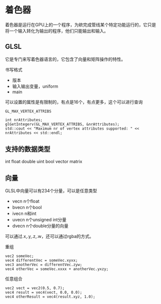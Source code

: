 # 着色器

着色器是运行在GPU上的一个程序，为欸完成管线某个特定功能运行的，它只是将一个输入转化为输出的程序，他们只能输出和输入。

## GLSL

它是专门来写着色器语言的，它包含了向量和矩阵操作的特性。

书写格式

- 版本
- 输入输出变量，uniform
- main

可以设置的属性是有限制的，有点是16个，有点更多，这个可以进行查询
```
GL_MAX_VERTEX_ATTRIBS

int nrAttributes;
glGetIntegerv(GL_MAX_VERTEX_ATTRIBS, &nrAttributes);
std::cout << "Maximum nr of vertex attributes supported: " << nrAttributes << std::endl;
```

## 支持的数据类型

int  float  double uint bool  vector matrix


## 向量

GLSL中向量可以有234个分量，可以是任意类型

- vecn      n个float
- bvecn     n个bool
- ivecn     n和int
- uvecn     n个unsigned int分量
- dvecn     n个double分量的向量

可以通过.x,.y,.z,.w，还可以通过rgba的方式。

重组

```
vec2 someVec;
vec4 differentVec = someVec.xyxx;
vec3 anotherVec = differentVec.zyw;
vec4 otherVec = someVec.xxxx + anotherVec.yxzy;
```

任意组合

```
vec2 vect = vec2(0.5, 0.7);
vec4 result = vec4(vect, 0.0, 0.0);
vec4 otherResult = vec4(result.xyz, 1.0);
```